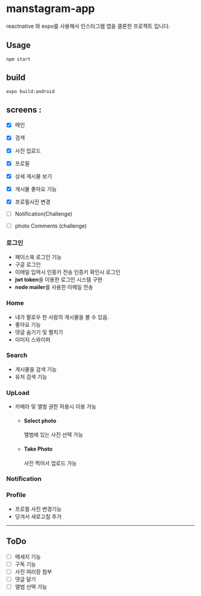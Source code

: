# manstagram-app
  reactnative 와 expo를 사용해서 인스타그램 앱을 클론한 프로젝트 입니다.  
  
  
## Usage 

```
npm start
```

## build 

```
expo build:android
```


## screens :  
- [X] 메인
- [X] 검색
- [X] 사진 업로드
- [X] 프로필
- [X] 상세 게시물 보기
- [X] 게시물 좋아요 기능
- [X] 프로필사진 변경 
- [ ] Notification(Challenge)
- [ ] photo Comments (challenge)



### 로그인 

- 페이스북 로그인 기능
- 구글 로그인 
- 이메일 입력시 인증키 전송 인증키 확인시 로그인 
- **jwt token**을 이용한 로그인 시스템 구현
- **node mailer**를 사용한 이메일 전송

### Home

 - 내가 팔로우 한 사람의 게시물을 볼 수 있음.
 - 좋아요 기능 
 - 댓글 숨기기 및 펼치기 
 - 이미지 스와이퍼

### Search

- 게시물을 검색 기능  
- 유저 검색 기능 

### UpLoad

- 카메라 및 앨범 권한 허용시 이용 가능 
  - #### Select photo
    앨범에 있는 사진 선택 가능 
    
  - #### Take Photo
    사진 찍어서 업로드 가능 
    
### Notification 


### Profile

- 프로필 사진 변경기능 
- 당겨서 새로고침 추가 


*** 


## ToDo

- [ ] 메세지 기능 
- [ ] 구독 기능 
- [ ] 사진 여러장 첨부
- [ ] 댓글 달기 
- [ ] 앨범 선택 가능 
